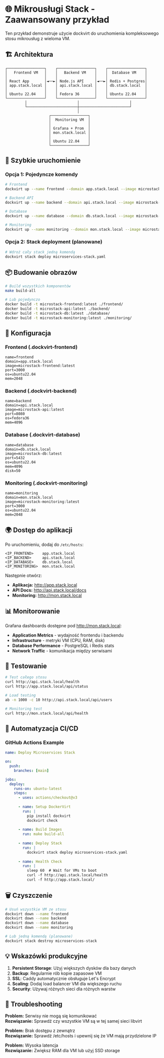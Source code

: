 # 🌐 Mikrousługi Stack - Zaawansowany przykład

Ten przykład demonstruje użycie dockvirt do uruchomienia kompleksowego stosu mikrousług z wieloma VM.

## 🏗️ Architektura

```
┌─────────────────┐    ┌─────────────────┐    ┌─────────────────┐
│   Frontend VM   │    │   Backend VM    │    │  Database VM    │
│                 │    │                 │    │                 │
│ React App       │◄──►│ Node.js API     │◄──►│ Redis + Postgres│
│ app.stack.local │    │ api.stack.local │    │ db.stack.local  │
│                 │    │                 │    │                 │
│ Ubuntu 22.04    │    │ Fedora 36       │    │ Ubuntu 22.04    │
└─────────────────┘    └─────────────────┘    └─────────────────┘
         │                       │                       │
         └───────────────────────┼───────────────────────┘
                                 │
                    ┌─────────────────┐
                    │  Monitoring VM  │
                    │                 │
                    │ Grafana + Prom  │
                    │ mon.stack.local │
                    │                 │
                    │ Ubuntu 22.04    │
                    └─────────────────┘
```

## 🚀 Szybkie uruchomienie

### Opcja 1: Pojedyncze komendy

```bash
# Frontend
dockvirt up --name frontend --domain app.stack.local --image microstack-frontend:latest --port 3000 --os ubuntu22.04

# Backend API  
dockvirt up --name backend --domain api.stack.local --image microstack-api:latest --port 8080 --os fedora36

# Database
dockvirt up --name database --domain db.stack.local --image microstack-db:latest --port 5432 --os ubuntu22.04

# Monitoring
dockvirt up --name monitoring --domain mon.stack.local --image microstack-monitoring:latest --port 3000 --os ubuntu22.04
```

### Opcja 2: Stack deployment (planowane)

```bash
# Wdroż cały stack jedną komendą
dockvirt stack deploy microservices-stack.yaml
```

## 📦 Budowanie obrazów

```bash
# Build wszystkich komponentów
make build-all

# Lub pojedynczo
docker build -t microstack-frontend:latest ./frontend/
docker build -t microstack-api:latest ./backend/
docker build -t microstack-db:latest ./database/
docker build -t microstack-monitoring:latest ./monitoring/
```

## 🔧 Konfiguracja

### Frontend (.dockvirt-frontend)
```
name=frontend
domain=app.stack.local
image=microstack-frontend:latest
port=3000
os=ubuntu22.04
mem=2048
```

### Backend (.dockvirt-backend)
```
name=backend
domain=api.stack.local
image=microstack-api:latest
port=8080
os=fedora36
mem=4096
```

### Database (.dockvirt-database)
```
name=database
domain=db.stack.local
image=microstack-db:latest
port=5432
os=ubuntu22.04
mem=4096
disk=50
```

### Monitoring (.dockvirt-monitoring)
```
name=monitoring
domain=mon.stack.local
image=microstack-monitoring:latest
port=3000
os=ubuntu22.04
mem=2048
```

## 🌍 Dostęp do aplikacji

Po uruchomieniu, dodaj do `/etc/hosts`:

```
<IP_FRONTEND>    app.stack.local
<IP_BACKEND>     api.stack.local  
<IP_DATABASE>    db.stack.local
<IP_MONITORING>  mon.stack.local
```

Następnie otwórz:
- **Aplikacja:** http://app.stack.local
- **API Docs:** http://api.stack.local/docs
- **Monitoring:** http://mon.stack.local

## 📊 Monitorowanie

Grafana dashboards dostępne pod http://mon.stack.local:
- **Application Metrics** - wydajność frontendu i backendu
- **Infrastructure** - metryki VM (CPU, RAM, disk)
- **Database Performance** - PostgreSQL i Redis stats
- **Network Traffic** - komunikacja między serwisami

## 🧪 Testowanie

```bash
# Test całego stosu
curl http://api.stack.local/health
curl http://app.stack.local/api/status

# Load testing
ab -n 1000 -c 10 http://api.stack.local/api/users

# Monitoring test
curl http://mon.stack.local/api/health
```

## 🔄 Automatyzacja CI/CD

### GitHub Actions Example

```yaml
name: Deploy Microservices Stack

on:
  push:
    branches: [main]

jobs:
  deploy:
    runs-on: ubuntu-latest
    steps:
      - uses: actions/checkout@v3
      
      - name: Setup DockerVirt
        run: |
          pip install dockvirt
          dockvirt check
          
      - name: Build Images
        run: make build-all
        
      - name: Deploy Stack
        run: |
          dockvirt stack deploy microservices-stack.yaml
          
      - name: Health Check
        run: |
          sleep 60  # Wait for VMs to boot
          curl -f http://api.stack.local/health
          curl -f http://app.stack.local/
```

## 🗑️ Czyszczenie

```bash
# Usuń wszystkie VM ze stosu
dockvirt down --name frontend
dockvirt down --name backend  
dockvirt down --name database
dockvirt down --name monitoring

# Lub jedną komendą (planowane)
dockvirt stack destroy microservices-stack
```

## 💡 Wskazówki produkcyjne

1. **Persistent Storage**: Użyj większych dysków dla bazy danych
2. **Backup**: Regularnie rób kopie zapasowe VM
3. **SSL**: Caddy automatycznie obsługuje Let's Encrypt
4. **Scaling**: Dodaj load balancer VM dla większego ruchu
5. **Security**: Używaj różnych sieci dla różnych warstw

## 🚨 Troubleshooting

**Problem:** Serwisy nie mogą się komunikować  
**Rozwiązanie:** Sprawdź czy wszystkie VM są w tej samej sieci libvirt

**Problem:** Brak dostępu z zewnątrz  
**Rozwiązanie:** Sprawdź /etc/hosts i upewnij się że VM mają przydzielone IP

**Problem:** Wysoka latencja  
**Rozwiązanie:** Zwiększ RAM dla VM lub użyj SSD storage
